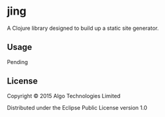 # jing

A Clojure library designed to build up a static site generator.

## Usage

Pending

## License

Copyright © 2015 Algo Technologies Limited 

Distributed under the Eclipse Public License version 1.0
